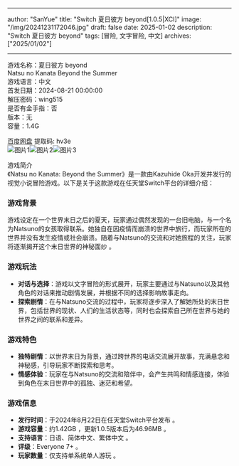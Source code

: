 
---
author: "SanYue"
title: "Switch 夏日彼方 beyond[1.0.5|XCI]"
image: "/img/20241231172046.jpg"
draft: false
date: 2025-01-02
description: "Switch 夏日彼方 beyond"
tags: [冒险, 文字冒险, 中文]
archives: ["2025/01/02"]

---

游戏名称：夏日彼方 beyond   
Natsu no Kanata Beyond the Summer    
游戏语言：中文  
首发日期：2024-08-21 00:00:00  
解压密码：wing515  
是否有金手指：否  
版本：无   
容量：1.4G

[百度网盘](https://pan.baidu.com/s/1jVGDiHz3vElShKT0u7XtFA) 提取码: hv3e  
![图片1](/img/3db732.jpg)![图片2](/img/8cbfd4.jpg)![图片3](/img/180d41.jpg)  

游戏简介  
《Natsu no Kanata: Beyond the Summer》是一款由Kazuhide Oka开发并发行的视觉小说冒险游戏。以下是关于这款游戏在任天堂Switch平台的详细介绍：

### 游戏背景
游戏设定在一个世界末日之后的夏天，玩家通过偶然发现的一台旧电脑，与一个名为Natsuno的女孩取得联系。她独自在因疫情而崩溃的世界中旅行，而玩家所在的世界并没有发生疫情或社会崩溃。随着与Natsuno的交流和对她旅程的关注，玩家将逐渐揭开这个末日世界的神秘面纱 。

### 游戏玩法
- **对话与选择**：游戏以文字冒险的形式展开，玩家主要通过与Natsuno以及其他角色的对话来推动剧情发展，并根据不同的选择影响故事走向。
- **探索剧情**：在与Natsuno交流的过程中，玩家将逐步深入了解她所处的末日世界，包括世界的现状、人们的生活状态等，同时也会探索自己所在世界与她的世界之间的联系和差异。

### 游戏特色
- **独特剧情**：以世界末日为背景，通过跨世界的电话交流展开故事，充满悬念和神秘感，引导玩家不断探索和思考。
- **情感体验**：玩家在与Natsuno的交流和陪伴中，会产生共鸣和情感连接，体验到角色在末日世界中的孤独、迷茫和希望。

### 游戏信息
- **发行时间**：于2024年8月22日在任天堂Switch平台发布 。
- **游戏容量**：约1.42GB ，更新1.0.5版本后为46.96MB 。
- **支持语言**：日语、简体中文、繁体中文 。
- **评级**：Everyone 7+ 。
- **玩家数量**：仅支持单系统单人游玩 。
